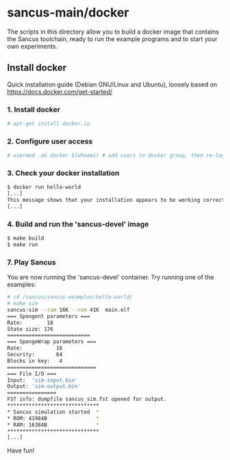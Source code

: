 # sancus-main/docker

The scripts in this directory allow you to build a docker image that
contains the Sancus toolchain, ready to run the example programs and to
start your own experiments.

## Install docker

Quick installation guide (Debian GNU/Linux and Ubuntu), loosely based on
https://docs.docker.com/get-started/

### 1. Install docker

```bash
# apt-get install docker.io
```

### 2. Configure user access

```bash
# usermod -aG docker $(whoami) # add users to docker group, then re-login.
```

### 3. Check your docker installation

```bash
$ docker run hello-world
[...]
This message shows that your installation appears to be working correctly.
[...]
```

### 4. Build and run the 'sancus-devel' image

```bash
$ make build
$ make run
```

### 7. Play Sancus

You are now running the 'sancus-devel' container. Try running one of the
examples:

```bash
# cd /sancus/sancus-examples/hello-world/
# make sim
sancus-sim --ram 16K --rom 41K  main.elf
=== Spongent parameters ===
Rate:        18
State size: 176
===========================
=== SpongeWrap parameters ===
Rate:           16
Security:       64
Blocks in key:   4
=============================
=== File I/O ===
Input:  'sim-input.bin'
Output: 'sim-output.bin'
================
FST info: dumpfile sancus_sim.fst opened for output.
******************************
* Sancus simulation started  *
* ROM: 41984B                *
* RAM: 16384B                *
******************************
[...]
```

Have fun!


